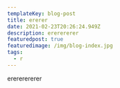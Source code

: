 ```yaml
---
templateKey: blog-post
title: ererer
date: 2021-02-23T20:26:24.949Z
description: ererererer
featuredpost: true
featuredimage: /img/blog-index.jpg
tags:
  - r
---
```

erererererer